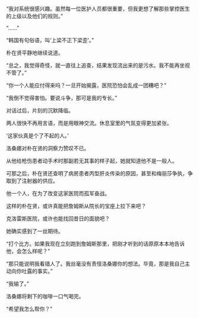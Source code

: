 “我对系统很感兴趣。虽然每一位医护人员都很重要，但我更想了解那些掌控医生的上级以及他们的规则。”

“……”

“韩国有句俗语，叫‘上梁不正下梁歪’。”

朴在贤平静地继续说道。

“总之，我觉得奇怪，就一直往上追查，结果发现流出来的是污水。我不能再坐视不管了。”

“你一个人能应付得来吗？一旦开始揭露，医院恐怕会乱成一团糟吧？”

“我倒不觉得害怕。要说斗争，那可是我的专长。”

对话过后，片刻的沉默降临。

两人很快不再用言语，而是用眼神交流。休息室里的气氛变得更加紧张。

‘这家伙真是个了不起的人。’

洛桑娜对朴在贤的洞察力赞叹不已。

从他给枪伤患者动手术时那副若无其事的样子起，她就知道他不是一般人。

可那之后，朴在贤还查明了病房患者丙型肝炎传染的原因，甚至和梅丽莎争执，争取到了注射器的供应。

他一个人，在为了改变这家医院而孤军奋战。

这样的朴在贤，或许真能把詹姆斯从院长的宝座上拉下来吧？

克洛雷斯医院，或许也能找回昔日的面貌吧？

她确实感到了一丝期待。

“打个比方。如果我现在立刻跑到詹姆斯那里，把刚才听到的话原原本本地告诉他，会怎么样呢？”

“那只能说明我看错人了。我丝毫没有责怪洛桑娜你的想法。毕竟，那是我自己主动向你吐露的事实。”

“我输了。”

洛桑娜将剩下的咖啡一口气喝完。

“希望我怎么帮你？”
